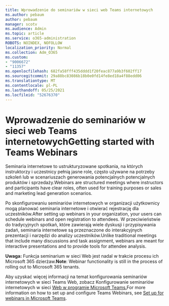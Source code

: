 ```yaml
---
title: Wprowadzenie do seminariów w sieci web Teams internetowych
ms.author: pebaum
author: pebaum
manager: scotv
ms.audience: Admin
ms.topic: article
ms.service: o365-administration
ROBOTS: NOINDEX, NOFOLLOW
localization_priority: Normal
ms.collection: Adm_O365
ms.custom:
- "9006672"
- "11357"
ms.openlocfilehash: 682fa58fff435dddd1f20feac877a9b3f602ff17
ms.sourcegitcommit: 29a88bc83086b18b0e0fd14fe8ed18a4f88edd06
ms.translationtype: MT
ms.contentlocale: pl-PL
ms.lasthandoff: 05/25/2021
ms.locfileid: "52676370"
---
```

# <a name="getting-started-with-teams-webinars"></a><span data-ttu-id="4de1d-102">Wprowadzenie do seminariów w sieci web Teams internetowych</span><span class="sxs-lookup"><span data-stu-id="4de1d-102">Getting started with Teams Webinars</span></span>

<span data-ttu-id="4de1d-103">Seminaria internetowe to ustrukturyzowane spotkania, na których instruktorzy i uczestnicy pełnią jasne role, często używane na potrzeby szkoleń lub w scenariuszach generowania potencjalnych potencjalnych produktów i sprzedaży.</span><span class="sxs-lookup"><span data-stu-id="4de1d-103">Webinars are structured meetings where instructors and participants have clear roles, often used for training purposes or sales and marketing lead generation scenarios.</span></span>

<span data-ttu-id="4de1d-104">Po skonfigurowaniu seminariów internetowych w organizacji użytkownicy mogą planować seminaria internetowe i otwierać rejestrację dla uczestników.</span><span class="sxs-lookup"><span data-stu-id="4de1d-104">After setting up webinars in your organization, your users can schedule webinars and open registration to attendees.</span></span> <span data-ttu-id="4de1d-105">W przeciwieństwie do tradycyjnych spotkań, które zawierają wiele dyskusji i przypisywania zadań, seminaria internetowe są przeznaczone do interakcyjnych prezentacji i narzędzi do analizy uczestników.</span><span class="sxs-lookup"><span data-stu-id="4de1d-105">Unlike traditional meetings that include many discussions and task assignment, webinars are meant for interactive presentations and to provide tools for attendee analysis.</span></span>

<span data-ttu-id="4de1d-106">**Uwaga:** Funkcja seminarium w sieci Web jest nadal w trakcie procesu ich Microsoft 365 dzierżaw.</span><span class="sxs-lookup"><span data-stu-id="4de1d-106">**Note**: Webinar functionality is still in the process of rolling out to Microsoft 365 tenants.</span></span> 

<span data-ttu-id="4de1d-107">Aby uzyskać więcej informacji na temat konfigurowania seminariów internetowych w sieci Teams Web, zobacz Konfigurowanie seminariów internetowych w sieci [Web w programie Microsoft Teams.](/microsoftteams/set-up-webinars)</span><span class="sxs-lookup"><span data-stu-id="4de1d-107">For more information on how to set up and configure Teams Webinars, see [Set up for webinars in Microsoft Teams](/microsoftteams/set-up-webinars).</span></span>